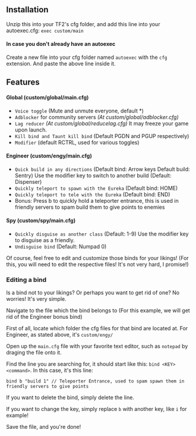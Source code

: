## Installation
Unzip this into your TF2's cfg folder, and add this line into your autoexec.cfg: `exec custom/main`

#### In case you don't already have an autoexec
Create a new file into your cfg folder named `autoexec` with the `cfg` extension. And paste the above line inside it.

## Features
#### Global (custom/global/main.cfg)
- `Voice toggle` (Mute and unmute everyone, default *)
- `Adblocker` for community servers *(At custom/global/adblocker.cfg)*
- `Lag reducer` *(At custom/global/reducelag.cfg)* It may freeze your game upon launch.
- `Kill bind and Taunt kill bind` (Default PGDN and PGUP respectively)
- `Modifier` (default RCTRL, used for various toggles) 
#### Engineer (custom/engy/main.cfg)
- `Quick build in any directions` (Default bind: Arrow keys Default build: Sentry) Use the modifier key to switch to another build (Default: Dispenser)
- `Quickly teleport to spawn with the Eureka` (Default bind: HOME)
- `Quickly teleport to tele with the Eureka` (Default bind: END)
- Bonus: Press b to quickly hold a teleporter entrance, this is used in friendly servers to spam build them to give points to enemies
#### Spy (custom/spy/main.cfg)
- `Quickly disguise as another class` (Default: 1-9) Use the modifier key to disguise as a friendly.
- `Undisguise bind` (Default: Numpad 0)

Of course, feel free to edit and customize those binds for your likings! (For this, you will need to edit the respective files! It's not very hard, I promise!)

### Editing a bind
Is a bind not to your likings? Or perhaps you want to get rid of one? No worries! It's very simple.

Navigate to the file which the bind belongs to (For this example, we will get rid of the Engineer bonus bind)

First of all, locate which folder the cfg files for that bind are located at. For Engineer, as stated above, it's `custom/engy/`

Open up the `main.cfg` file with your favorite text editor, such as `notepad` by draging the file onto it.

Find the line you are searching for, it should start like this: `bind <KEY> <command>`. In this case, it's this line: 
	
`bind b "build 1" // Teleporter Entrance, used to spam spawn them in friendly servers to give points`

If you want to delete the bind, simply delete the line.

If you want to change the key, simply replace `b` with another key, like `i` for example!

Save the file, and you're done!